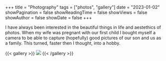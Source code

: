 +++
title = "Photography"
tags = ["photos", "gallery"]
date = "2023-01-02"
showPagination = false
showReadingTime = false
showViews = false
showAuthor = false
showDate = false
+++


I have always been interested in the beautiful things in life and aestethics of photos.
When my wife was pregnant with our first child I bought myself a camera to be able to capture (hopefully) good pictures of our son and us as a family.
This turned, faster then I thought, into a hobby.

{{< gallery >}}
    <img src="gallery/background.JPG" class="w33">
{{< /gallery >}}
